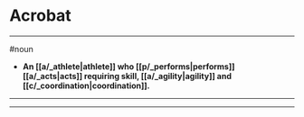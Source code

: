 # Acrobat
---
#noun
- **An [[a/_athlete|athlete]] who [[p/_performs|performs]] [[a/_acts|acts]] requiring skill, [[a/_agility|agility]] and [[c/_coordination|coordination]].**
---
---
